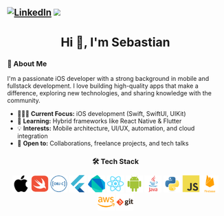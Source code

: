 [![LinkedIn](https://img.shields.io/badge/LinkedIn-%230077B5.svg?logo=linkedin&logoColor=white)](https://linkedin.com/in/iscrozo) 
[![](https://visitcount.itsvg.in/api?id=iscrozo&icon=0&color=0)](https://visitcount.itsvg.in)
---

<h1 align="center">Hi 👋, I'm Sebastian</h1>

### 🚀 About Me

I'm a passionate iOS developer with a strong background in mobile and fullstack development. I love building high-quality apps that make a difference, exploring new technologies, and sharing knowledge with the community.

- 🧑🏻‍💻 **Current Focus:** iOS development (Swift, SwiftUI, UIKit)
- 🌱 **Learning:** Hybrid frameworks like React Native & Flutter
- 💡 **Interests:** Mobile architecture, UI/UX, automation, and cloud integration
- 🤝 **Open to:** Collaborations, freelance projects, and tech talks
  
<h3 align="center">🛠️ Tech Stack</h3>
<p align="center">
  <img src="https://github.com/devicons/devicon/blob/master/icons/apple/apple-original.svg" title="iOS" alt="iOS" width="40" height="40"/>
  <img src="https://github.com/devicons/devicon/blob/master/icons/swift/swift-original.svg" title="Swift" alt="Swift" width="40" height="40"/>
  <img src="https://github.com/devicons/devicon/blob/master/icons/objectivec/objectivec-plain.svg" title="Objective-C" alt="Objective-C" width="40" height="40"/>
  <img src="https://github.com/devicons/devicon/blob/master/icons/flutter/flutter-original.svg" title="Flutter" alt="Flutter" width="40" height="40"/>
  <img src="https://github.com/devicons/devicon/blob/master/icons/dart/dart-original.svg" title="Dart" alt="Dart" width="40" height="40"/>
  <img src="https://github.com/devicons/devicon/blob/master/icons/react/react-original.svg" title="React Native" alt="React Native" width="40" height="40"/>
  <img src="https://github.com/devicons/devicon/blob/master/icons/android/android-original.svg" title="Android" alt="Android" width="40" height="40"/>
  <img src="https://github.com/devicons/devicon/blob/master/icons/java/java-original-wordmark.svg" title="Java" alt="Java" width="40" height="40"/>
  <img src="https://github.com/devicons/devicon/blob/master/icons/python/python-original.svg" title="Python" alt="Python" width="40" height="40"/>
  <img src="https://github.com/devicons/devicon/blob/master/icons/javascript/javascript-original.svg" title="JavaScript" alt="JavaScript" width="40" height="40"/>
  <img src="https://github.com/devicons/devicon/blob/master/icons/firebase/firebase-plain-wordmark.svg" title="Firebase" alt="Firebase" width="40" height="40"/>
  <img src="https://github.com/devicons/devicon/blob/master/icons/amazonwebservices/amazonwebservices-plain-wordmark.svg" title="AWS" alt="AWS" width="40" height="40"/>
  <img src="https://github.com/devicons/devicon/blob/master/icons/git/git-original-wordmark.svg" title="Git" alt="Git" width="40" height="40"/>
</p>
